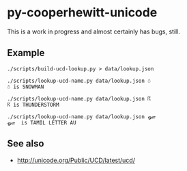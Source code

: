 # py-cooperhewitt-unicode

This is a work in progress and almost certainly has bugs, still.

## Example

	./scripts/build-ucd-lookup.py > data/lookup.json

	./scripts/lookup-ucd-name.py data/lookup.json ☃
	☃ is SNOWMAN

	./scripts/lookup-ucd-name.py data/lookup.json ☈ 
	☈ is THUNDERSTORM

	./scripts/lookup-ucd-name.py data/lookup.json ஔ
	ஔ  is TAMIL LETTER AU

## See also

* http://unicode.org/Public/UCD/latest/ucd/
